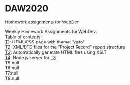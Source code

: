 # DAW2020
Homework assignments for WebDev

Weekly Homework Assignments for WebDev.</br>
Table of contents: </br>
<a href="https://github.com/wurzy/DAW2020/tree/main/T1">T1</a>: HTML/CSS page with theme: "gato" </br>
<a href="https://github.com/wurzy/DAW2020/tree/main/T2">T2</a>: XML/DTD files for the "Project Record" report structure </br>
<a name="t3" href="https://github.com/wurzy/DAW2020/tree/main/T3">T3</a>: Automatically generate HTML files using XSLT</br>
<a href="https://github.com/wurzy/DAW2020/tree/main/T4">T4</a>: Node.js server for <a href=t3>T3<a> </br>
T5:null</br>
T6:null</br>
T7:null</br>
T8:null</br>
